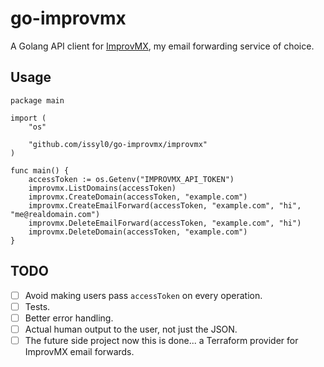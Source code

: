# go-improvmx

A Golang API client for [ImprovMX](https://improvmx.com), my email forwarding service of choice.

## Usage

```golang
package main

import (
	"os"

	"github.com/issyl0/go-improvmx/improvmx"
)

func main() {
	accessToken := os.Getenv("IMPROVMX_API_TOKEN")
	improvmx.ListDomains(accessToken)
	improvmx.CreateDomain(accessToken, "example.com")
	improvmx.CreateEmailForward(accessToken, "example.com", "hi", "me@realdomain.com")
	improvmx.DeleteEmailForward(accessToken, "example.com", "hi")
	improvmx.DeleteDomain(accessToken, "example.com")
}
```

## TODO

- [ ] Avoid making users pass `accessToken` on every operation.
- [ ] Tests.
- [ ] Better error handling.
- [ ] Actual human output to the user, not just the JSON.
- [ ] The future side project now this is done... a Terraform provider for ImprovMX email forwards.
